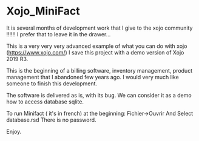 # Xojo_MiniFact

It is several months of development work that I give to the xojo community !!!!!!
I prefer that to leave it in the drawer...

This is a very very very advanced example of what you can do with xojo (https://www.xojo.com/)
I save this project with a demo version of Xojo 2019 R3.

This is the beginning of a billing software, inventory management, product management that I abandoned few years ago. I would very much like someone to finish this development.


The software is delivered as is, with its bug. We can consider it as a demo how to access database sqlite.


To run Minifact ( it's in french) at the beginning:
Fichier->Ouvrir
And Select database.rsd
There is no password.


Enjoy.
